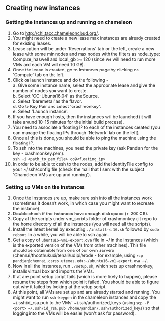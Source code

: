 ## Creating new instances
### Getting the instances up and running on chameleon
1. Go to http://chi.tacc.chameleoncloud.org/.  
2. You might need to create a new lease max instances are already created for existing leases.  
3. Lease option will be under 'Reservations' tab on the left, create a new lease with some min nodes and max nodes with the filters as node_type: Compute_haswell and local_gb >= 120 (since we will need to run more VMs and each VM will need 10 GB).  
4. Once the lease is created, go to Instances page by clicking on 'Compute' tab on the left. 
5. Click on launch instance and do the following -  
  a. Give some instance name, select the appropriate lease and give the number of nodes you want to create.  
  b. Select 'CC-Ubuntu16.04' as the Source.  
  c. Select 'baremetal' as the flavor.  
  d. Go to Key Pair and select 'crashmonkey'.  
  e. Select 'Launch instance'. 
6. If you have enough hosts, then the instances will be launched (it will take around 10-15 minutes for the initial build process).  
7. You need to associate a floating IP to each of the instances created (you can manage the floating IPs through 'Network' tab on the left).  
8. Once all this is done, you should be able to ping the machine using the floating IP.  
9. To ssh into the machines, you need the private key (ask Pandian for the key - crashmonkey.pem).  
   `ssh -i <path_to_pem_file> cc@<floating_ip>`
10. In order to be able to cssh to the nodes, add the IdentityFile config to your ~/.ssh/config file (check the mail that I sent with the subject 'Chameleon VMs are up and running').  

### Setting up VMs on the instances
1. Once the instances are up, make sure ssh into all the instances work (sometimes it doesn't work, in which case you might want to recreate the instance).  
2. Double check if the instances have enough disk space (> 200 GB).  
3. Copy all the scripts under vm_scripts folder of crashmonkey git repo to the home directory of all the instances (you will need all the scripts).  
4. Install the latest kernel by executing `./install-4.16.sh` followed by `sudo reboot`. In a while, you will be able to ssh again.  
5. Get a copy of `ubuntu16-vm1-export.ova` file in ~/ in the instances (which is the exported version of the VMs from other machines). This file should be obtainable from one of our own servers (chennai/thoothukudi/tenali/udipi/erode - for example, using `scp pandian@chennai.csres.utexas.edu:~/ubuntu16-vm1-export.ova ~/`.  
5. Now in all the instances, run `./setup.sh`, which sets up crashmonkey, installs virtual box and imports the VMs.  
6. If at any point setup script fails (which is more likely to happen), please resume the steps from which point it failed. You should be able to figure out why it failed by looking at the setup script.   
7. At this point, all VMs are set up and are already started and running. You might want to run `ssh-keygen` in the chameleon instances and copy the ~/.ssh/id_rsa.pub to the VMs' ~/.ssh/authorized_keys (using `scp -P <port> ~/.ssh/id_rsa.pub /home/pandian/.ssh/authorized_keys`) so that logging into the VMs will be easier (won't ask for password).  
